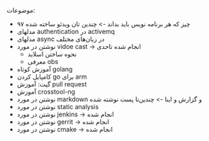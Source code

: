موضوعات:
- ۹۷ چیز که هر برنامه نویس باید بداند -> چندین تان ویدئو ساخته شده
- مدلهای authentication در activemq 
- مدلهای async در زبان‌های مختلف
- نوشتن در مورد vidoe cast -> انجام شده تاحدی
    * نحوه ساختن اسلاید
    * معرفی obs
- آموزش کوتاه golang
- کامپایل کردن go برای arm
- گیت: آموزش pull request
- آموزش crosstool-ng
- نوشتن در مورد markdown و گزارش و اینا -> چندین‌تا پست نوشته شده
- نوشتن در مورد static analysis
- نوشتن در مورد jenkins -> انجام شده
- نوشتن در مورد gerrit -> انجام شده
- نوشتن در مورد cmake -> انجام شده



